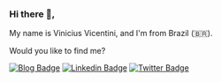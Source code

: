 
### Hi there 👋,

My name is Vinicius Vicentini, and I'm from Brazil (🇧🇷). 
<!-- I work as a Software Engineer at [Foton](https://fotontech.io/) -->

Would you like to find me?

[![Blog Badge](https://img.shields.io/badge/viniciusvicentini.com-ff286f?style=flat-square)](https://viniciusvicentini.com/)
[![Linkedin Badge](https://img.shields.io/badge/-LinkedIn-blue?style=flat-square&logo=Linkedin&logoColor=fff)](https://www.linkedin.com/in/viniciushvc/)
[![Twitter Badge](https://img.shields.io/badge/-Twitter-1ca0f1?style=flat-square&labelColor=1ca0f1&logo=twitter&logoColor=fff)](https://twitter.com/viniciushvc)
